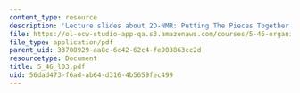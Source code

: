 ```yaml
---
content_type: resource
description: 'Lecture slides about 2D-NMR: Putting The Pieces Together.'
file: https://ol-ocw-studio-app-qa.s3.amazonaws.com/courses/5-46-organic-structure-determination-spring-2007/56dad473f6adab64d3164b5659fec499_5_46_l03.pdf
file_type: application/pdf
parent_uid: 33708929-aa8c-6c42-62c4-fe903863cc2d
resourcetype: Document
title: 5_46_l03.pdf
uid: 56dad473-f6ad-ab64-d316-4b5659fec499
---
```

